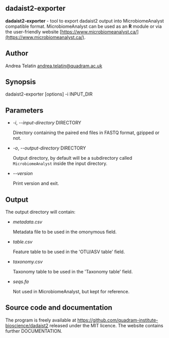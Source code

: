 ## dadaist2-exporter
**dadaist2-exporter** - tool to export dadaist2 output into MicrobiomeAnalyst
compatible format. MicrobiomeAnalyst can be used as an **R** module or
via the user-friendly website [https://www.microbiomeanalyst.ca/](https://www.microbiomeanalyst.ca/).

## Author
Andrea Telatin <andrea.telatin@quadram.ac.uk>

## Synopsis
dadaist2-exporter \[options\] -i INPUT\_DIR

## Parameters
- _-i_, _--input-directory_ DIRECTORY

    Directory containing the paired end files in FASTQ format, gzipped or not.

- _-o_, _--output-directory_ DIRECTORY

    Output directory, by default will be a subdirectory called `MicrobiomeAnalyst`
    inside the input directory.

- _--version_

    Print version and exit.

## Output
The output directory will contain:

- _metadata.csv_

    Metadata file to be used in the omonymous field.

- _table.csv_

    Feature table to be used in the 'OTU/ASV table' field.

- _taxonomy.csv_

    Taxonomy table to be used in the 'Taxonomy table' field.

- _seqs.fa_

    Not used in MicrobiomeAnalyst, but kept for reference.

## Source code and documentation
The program is freely available at https://github.com/quadram-institute-bioscience/dadaist2
released under the MIT licence. The website contains further DOCUMENTATION.
